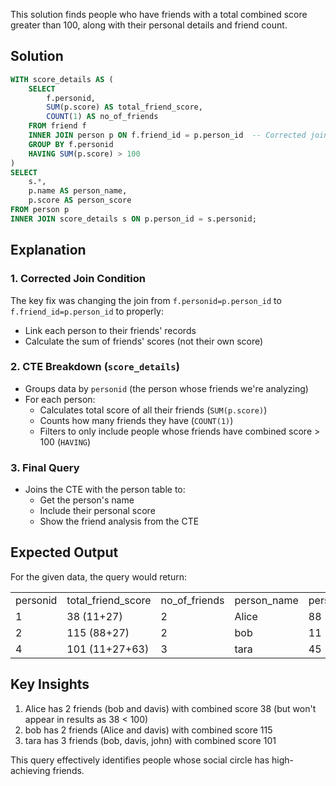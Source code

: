 This solution finds people who have friends with a total combined score greater than 100, along with their personal details and friend count.

## Solution

```SQL
WITH score_details AS (
    SELECT
        f.personid,
        SUM(p.score) AS total_friend_score,
        COUNT(1) AS no_of_friends
    FROM friend f
    INNER JOIN person p ON f.friend_id = p.person_id  -- Corrected join condition
    GROUP BY f.personid
    HAVING SUM(p.score) > 100
)
SELECT
    s.*,
    p.name AS person_name,
    p.score AS person_score
FROM person p
INNER JOIN score_details s ON p.person_id = s.personid;
```

## Explanation

### 1. Corrected Join Condition

The key fix was changing the join from `f.personid=p.person_id` to `f.friend_id=p.person_id` to properly:

- Link each person to their friends' records
- Calculate the sum of friends' scores (not their own score)

### 2. CTE Breakdown (`score_details`)

- Groups data by `personid` (the person whose friends we're analyzing)
- For each person:
    - Calculates total score of all their friends (`SUM(p.score)`)
    - Counts how many friends they have (`COUNT(1)`)
    - Filters to only include people whose friends have combined score > 100 (`HAVING`)

### 3. Final Query

- Joins the CTE with the person table to:
    - Get the person's name
    - Include their personal score
    - Show the friend analysis from the CTE

## Expected Output

For the given data, the query would return:

|   |   |   |   |   |
|---|---|---|---|---|
|personid|total_friend_score|no_of_friends|person_name|person_score|
|1|38 (11+27)|2|Alice|88|
|2|115 (88+27)|2|bob|11|
|4|101 (11+27+63)|3|tara|45|

## Key Insights

1. Alice has 2 friends (bob and davis) with combined score 38 (but won't appear in results as 38 < 100)
2. bob has 2 friends (Alice and davis) with combined score 115
3. tara has 3 friends (bob, davis, john) with combined score 101

This query effectively identifies people whose social circle has high-achieving friends.
